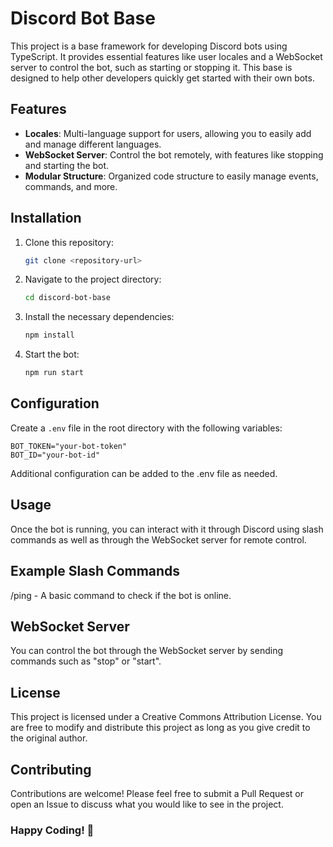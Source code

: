 # Discord Bot Base

This project is a base framework for developing Discord bots using TypeScript. It provides essential features like user locales and a WebSocket server to control the bot, such as starting or stopping it. This base is designed to help other developers quickly get started with their own bots.

## Features

- **Locales**: Multi-language support for users, allowing you to easily add and manage different languages.
- **WebSocket Server**: Control the bot remotely, with features like stopping and starting the bot.
- **Modular Structure**: Organized code structure to easily manage events, commands, and more.

## Installation

1. Clone this repository:
    ```bash
    git clone <repository-url>
    ```
2. Navigate to the project directory:
    ```bash
    cd discord-bot-base
    ```
3. Install the necessary dependencies:
    ```bash
    npm install
    ```
4. Start the bot:
    ```bash
    npm run start
    ```

## Configuration

Create a `.env` file in the root directory with the following variables:

```env
BOT_TOKEN="your-bot-token"
BOT_ID="your-bot-id"
```

Additional configuration can be added to the .env file as needed.

## Usage
Once the bot is running, you can interact with it through Discord using slash commands as well as through the WebSocket server for remote control.


## Example Slash Commands
/ping - A basic command to check if the bot is online.


## WebSocket Server
You can control the bot through the WebSocket server by sending commands such as "stop" or "start".


## License
This project is licensed under a Creative Commons Attribution License. You are free to modify and distribute this project as long as you give credit to the original author.


## Contributing
Contributions are welcome! Please feel free to submit a Pull Request or open an Issue to discuss what you would like to see in the project.


### Happy Coding! 🎉